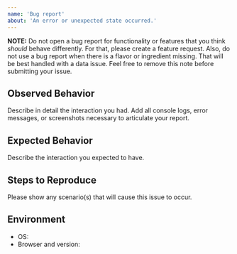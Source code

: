 ```yaml
---
name: 'Bug report'
about: 'An error or unexpected state occurred.'
---
```


**NOTE:** Do not open a bug report for functionality or features that you think _should_ behave differently. For that, please create a feature request. Also, do not use a bug report when there is a flavor or ingredient missing. That will be best handled with a data issue. Feel free to remove this note before submitting your issue.

## Observed Behavior

Describe in detail the interaction you had. Add all console logs, error messages, or screenshots necessary to articulate your report.

## Expected Behavior

Describe the interaction you expected to have.

## Steps to Reproduce

Please show any scenario(s) that will cause this issue to occur.

## Environment

- OS:
- Browser and version:
